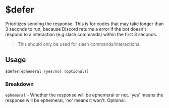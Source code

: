 # $defer
Prioritizes sending the response. This is for codes that may take longer than 3 seconds to run, because Discord returns a error if the bot doesn't respond to a interaction (e.g slash commands) within the first 3 seconds.
> This should only be used for slash commands/interactions.

## Usage
```
$defer[ephemeral (yes/no) (optional)]
```

### Breakdown
`ephemeral` - Whether the response will be ephemeral or not. 'yes' means the response will be ephemeral, 'no' means it won't. Optional.
